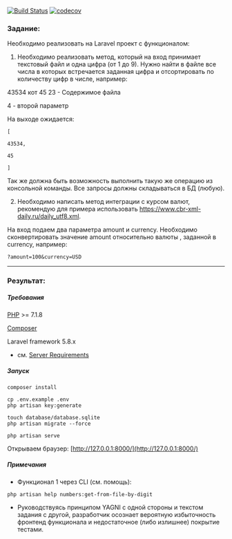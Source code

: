 [![Build Status](https://travis-ci.org/bridennis/gpn-test.svg?branch=master)](https://travis-ci.org/bridennis/gpn-test) 
[![codecov](https://codecov.io/gh/bridennis/gpn-test/branch/master/graph/badge.svg)](https://codecov.io/gh/bridennis/gpn-test)



### Задание:

Необходимо реализовать на Laravel проект с функционалом:

1. Необходимо реализовать метод, который на вход принимает текстовый файл и одна цифра (от 1 до 9). Нужно найти в файле все числа в которых встречается заданная цифра и отсортировать по количеству цифр в числе, например:

43534 кот 45 23 - Содержимое файла

4 - второй параметр

На выходе ожидается:
```
[

43534,

45

]
```

Так же должна быть возможность выполнить такую же операцию из консольной команды.
Все запросы должны складываться в БД (любую).
 

2. Необходимо написать метод интеграции с курсом валют, рекомендую для примера использовать https://www.cbr-xml-daily.ru/daily_utf8.xml.

На вход подаем два параметра amount и currency. Необходимо сконвертировать значение amount относительно валюты , заданной в currency, например:

```
?amount=100&currency=USD
```

---

### Результат:

##### Требования

[PHP](https://www.php.net/downloads.php) >= 7.1.8

[Composer](https://getcomposer.org/)

Laravel framework 5.8.x
- см. [Server Requirements](https://laravel.com/docs/5.8/installation)

##### Запуск
```
composer install

cp .env.example .env
php artisan key:generate

touch database/database.sqlite
php artisan migrate --force

php artisan serve
```

Открываем браузер: [http://127.0.0.1:8000/](http://127.0.0.1:8000/)


##### Примечания

- Функционал 1 через CLI (см. помощь):

```
php artisan help numbers:get-from-file-by-digit
```

- Руководствуясь принципом YAGNI с одной стороны и текстом задания с другой, разработчик осознает вероятную избыточность фронтенд функционала и недостаточное (либо излишнее) покрытие тестами.

